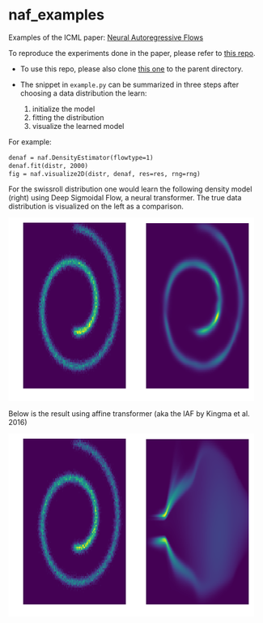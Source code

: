# naf_examples
Examples of the ICML paper: [Neural Autoregressive Flows](http://proceedings.mlr.press/v80/huang18d.html)

To reproduce the experiments done in the paper, please refer to [this repo](https://github.com/CW-Huang/NAF).



* To use this repo, please also clone [this one](https://github.com/CW-Huang/torchkit) to the parent directory.

* The snippet in `example.py` can be summarized in three steps after choosing a data distribution the learn:

  1. initialize the model
  2. fitting the distribution
  3. visualize the learned model

For example:

```
denaf = naf.DensityEstimator(flowtype=1)
denaf.fit(distr, 2000)
fig = naf.visualize2D(distr, denaf, res=res, rng=rng)
```

For the swissroll distribution one would learn the following density model (right) using Deep Sigmoidal Flow, a neural transformer. The true data distribution is visualized on the left as a comparison. 

![alt text](https://github.com/CW-Huang/naf_examples/blob/master/figures/swiss_dsf.png "swissroll dsf")


Below is the result using affine transformer (aka the IAF by Kingma et al. 2016)

![alt text](https://github.com/CW-Huang/naf_examples/blob/master/figures/swiss_iaf.png "swissroll iaf")


